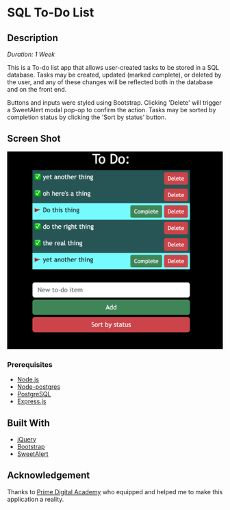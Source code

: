 # SQL To-Do List

## Description

_Duration: 1 Week_

This is a To-do list app that allows user-created tasks to be stored in a SQL database. Tasks may be created, updated (marked complete), or deleted by the user, and any of these changes will be reflected both in the database and on the front end.

Buttons and inputs were styled using Bootstrap. Clicking 'Delete' will trigger a SweetAlert modal pop-op to confirm the action. Tasks may be sorted by completion status by clicking the 'Sort by status' button.

## Screen Shot

![Wireframe](/screenshot.png)

### Prerequisites

- [Node.js](https://nodejs.org/en/)
- [Node-postgres](https://node-postgres.com/)
- [PostgreSQL](https://www.postgresql.org/)
- [Express.js](https://expressjs.com/)


## Built With

- [jQuery](https://jquery.com/)
- [Bootstrap](https://getbootstrap.com/)
- [SweetAlert](https://sweetalert.js.org/)

## Acknowledgement
Thanks to [Prime Digital Academy](www.primeacademy.io) who equipped and helped me to make this application a reality. 
